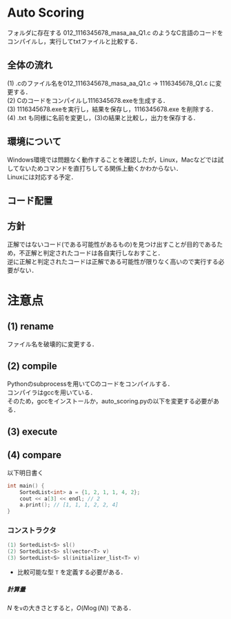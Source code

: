 # Auto Scoring
フォルダに存在する 012_1116345678_masa_aa_Q1.c のようなC言語のコードをコンパイルし，実行してtxtファイルと比較する．  
    
## 全体の流れ
(1) .cのファイル名を012_1116345678_masa_aa_Q1.c → 1116345678_Q1.c に変更する．  
(2) Cのコードをコンパイルし1116345678.exeを生成する．  
(3) 1116345678.exeを実行し，結果を保存し，1116345678.exe を削除する．  
(4) .txt も同様に名前を変更し，(3)の結果と比較し，出力を保存する．  
  
## 環境について
Windows環境では問題なく動作することを確認したが，Linux，Macなどでは試してないためコマンドを直打ちしてる関係上動くかわからない．  
Linuxには対応する予定．

## コード配置

## 方針
正解ではないコード(である可能性があるもの)を見つけ出すことが目的であるため，不正解と判定されたコードは各自実行しなおすこと．  
逆に正解と判定されたコードは正解である可能性が限りなく高いので実行する必要がない．

# 注意点
## (1) rename
ファイル名を破壊的に変更する．

## (2) compile
Pythonのsubprocessを用いてCのコードをコンパイルする．  
コンパイラはgccを用いている．  
そのため，gccをインストールか，auto_scoring.pyの以下を変更する必要がある．
## (3) execute
## (4) compare
以下明日書く
```cpp
int main() {
    SortedList<int> a = {1, 2, 1, 1, 4, 2};  
    cout << a[3] << endl; // 2  
    a.print(); // [1, 1, 1, 2, 2, 4]  
}
```
### コンストラクタ
```cpp
(1) SortedList<S> sl()
(2) SortedList<S> sl(vector<T> v)
(3) SortedList<S> sl(initializer_list<T> v)
``` 
* 比較可能な型 `T`
を定義する必要がある．

##### 計算量
$N$ を`v`の大きさとすると，$O(N\log(N))$ である．


